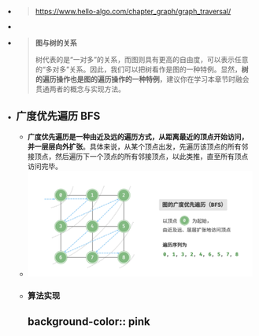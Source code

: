 - > https://www.hello-algo.com/chapter_graph/graph_traversal/
-
- >**图与树的关系**
  > 
  >树代表的是“一对多”的关系，而图则具有更高的自由度，可以表示任意的“多对多”关系。因此，我们可以把树看作是图的一种特例。显然，**树的遍历操作也是图的遍历操作的一种特例**，建议你在学习本章节时融会贯通两者的概念与实现方法。
- ## 广度优先遍历 BFS
	- **广度优先遍历是一种由近及远的遍历方式，从距离最近的顶点开始访问，并一层层向外扩张**。具体来说，从某个顶点出发，先遍历该顶点的所有邻接顶点，然后遍历下一个顶点的所有邻接顶点，以此类推，直至所有顶点访问完毕。
	- ![image.png](../assets/image_1686885013715_0.png)
	- ### 算法实现
	  background-color:: pink
		-